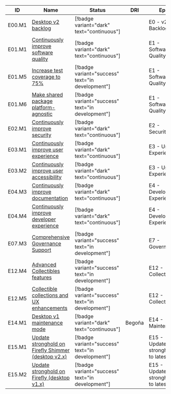 |ID    |Name                                                                                                     |Status                                          |DRI          |Epic                             |
|------|---------------------------------------------------------------------------------------------------------|------------------------------------------------|-------------|---------------------------------|
|E00.M1|[Desktop v2 backlog](https://github.com/iotaledger/firefly/milestone/40)                                 |[!badge variant="dark" text="continuous"]       |             |E0 - v2 Backlog                  |
|E01.M1|[Continuously improve software quality](https://github.com/iotaledger/firefly/milestone/1)               |[!badge variant="dark" text="continuous"]       |             |E1 - Software Quality            |
|E01.M5|[Increase test coverage to 75%](https://github.com/iotaledger/firefly/milestone/28)                      |[!badge variant="success" text="in development"]|             |E1 - Software Quality            |
|E01.M6|[Make shared package platform-agnostic](https://github.com/iotaledger/firefly/milestone/58)              |[!badge variant="success" text="in development"]|             |E1 - Software Quality            |
|E02.M1|[Continuously improve security](https://github.com/iotaledger/firefly/milestone/5)                       |[!badge variant="dark" text="continuous"]       |             |E2 - Security                    |
|E03.M1|[Continuously improve user experience](https://github.com/iotaledger/firefly/milestone/25)               |[!badge variant="dark" text="continuous"]       |             |E3 - User Experience             |
|E03.M2|[Continuously improve user accessibility](https://github.com/iotaledger/firefly/milestone/14)            |[!badge variant="dark" text="continuous"]       |             |E3 - User Experience             |
|E04.M3|[Continuously improve documentation](https://github.com/iotaledger/firefly/milestone/6)                  |[!badge variant="dark" text="continuous"]       |             |E4 - Developer Experience        |
|E04.M4|[Continuously improve developer experience](https://github.com/iotaledger/firefly/milestone/27)          |[!badge variant="dark" text="continuous"]       |             |E4 - Developer Experience        |
|E07.M3|[Comprehensive Governance Support](https://github.com/iotaledger/firefly/milestone/59)                   |[!badge variant="success" text="in development"]|             |E7 - Governance                  |
|E12.M4|[Advanced Collectibles features](https://github.com/iotaledger/firefly/milestone/78)                     |[!badge variant="success" text="in development"]|             |E12 - Collectibles               |
|E12.M5|[Collectible collections and UX enhancements](https://github.com/iotaledger/firefly/milestone/79)        |[!badge variant="success" text="in development"]|             |E12 - Collectibles               |
|E14.M1|[Desktop v1 maintenance mode](https://github.com/iotaledger/firefly/milestone/74)                        |[!badge variant="dark" text="continuous"]       |Begoña       |E14 - Maintenance                |
|E15.M1|[Update stronghold on Firefly Shimmer (desktop v2.x)](https://github.com/iotaledger/firefly/milestone/65)|[!badge variant="success" text="in development"]|             |E15 - Update stronghold to latest|
|E15.M2|[Update stronghold on Firefly (desktop v1.x)](https://github.com/iotaledger/firefly/milestone/66)        |[!badge variant="success" text="in development"]|             |E15 - Update stronghold to latest|
